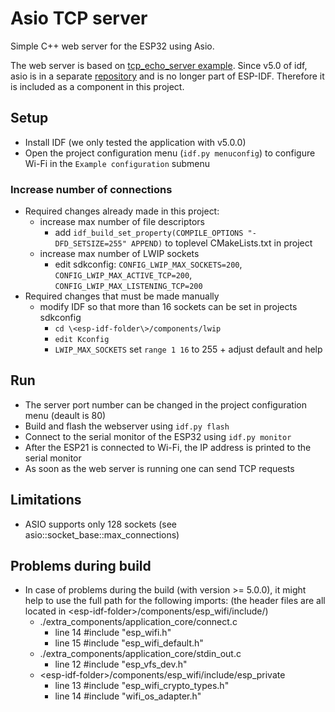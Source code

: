 # Asio TCP server

Simple C++ web server for the ESP32 using Asio.

The web server is based on [tcp_echo_server example](https://github.com/espressif/esp-protocols/tree/master/components/asio/examples/tcp_echo_server).
Since v5.0 of idf, asio is in a separate [repository](https://github.com/espressif/esp-protocols) and is no longer part of ESP-IDF. Therefore it is included as a component in this project.

## Setup

- Install IDF (we only tested the application with v5.0.0)
- Open the project configuration menu (`idf.py menuconfig`) to configure Wi-Fi in the `Example configuration` submenu

### Increase number of connections

- Required changes already made in this project:
    - increase max number of file descriptors
        - add `idf_build_set_property(COMPILE_OPTIONS "-DFD_SETSIZE=255" APPEND)` to toplevel CMakeLists.txt in project
    - increase max number of LWIP sockets
        - edit sdkconfig: `CONFIG_LWIP_MAX_SOCKETS=200`, `CONFIG_LWIP_MAX_ACTIVE_TCP=200`, `CONFIG_LWIP_MAX_LISTENING_TCP=200`
- Required changes that must be made manually
    - modify IDF so that more than 16 sockets can be set in projects sdkconfig
        * `cd \<esp-idf-folder\>/components/lwip`
        * `edit Kconfig`
        * `LWIP_MAX_SOCKETS` set `range 1 16` to 255 + adjust default and help

## Run

- The server port number can be changed in the project configuration menu (deault is 80)
- Build and flash the webserver using `idf.py flash`
- Connect to the serial monitor of the ESP32 using `idf.py monitor`
- After the ESP21 is connected to Wi-Fi, the IP address is printed to the serial monitor
- As soon as the web server is running one can send TCP requests

## Limitations

- ASIO supports only 128 sockets (see asio::socket_base::max_connections)

## Problems during build

- In case of problems during the build (with version >= 5.0.0), it might help to use the full path for the following imports: (the header files are all located in \<esp-idf-folder\>/components/esp_wifi/include/)
    - ./extra_components/application_core/connect.c
        - line 14 #include "esp_wifi.h"
        - line 15 #include "esp_wifi_default.h"
    - ./extra_components/application_core/stdin_out.c
        - line 12 #include "esp_vfs_dev.h"
    - \<esp-idf-folder\>/components/esp_wifi/include/esp_private
        - line 13 #include "esp_wifi_crypto_types.h"
        - line 14 #include "wifi_os_adapter.h"